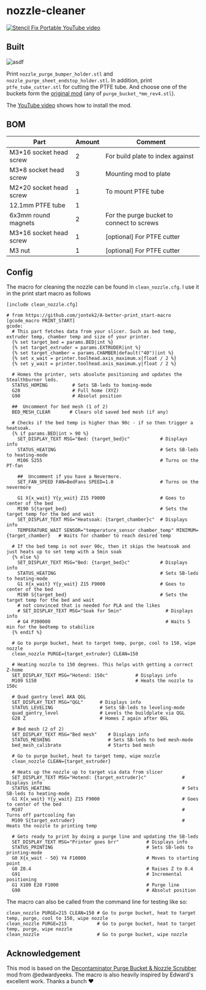 # nozzle-cleaner
[![Stencil Fix Portable YouTube video](https://i.ytimg.com/vi/U1onfGroUJI/maxresdefault.jpg)](https://youtu.be/U1onfGroUJI "Stencil  Fix Portable")

## Built
![asdf](images/cleaner_render.png)

Print `nozzle_purge_bumper_holder.stl` and `nozzle_purge_sheet_endstop_holder.stl`. In addition, print `ptfe_tube_cutter.stl` for cutting the PTFE tube. And choose one of the buckets form the [original mod](https://github.com/VoronDesign/VoronUsers/tree/main/orphaned_mods/edwardyeeks/Decontaminator_Purge_Bucket_%26_Nozzle_Scrubber/STLs) (any of `purge_bucket_*mm_rev4.stl`).

The [YouTube video](https://youtu.be/U1onfGroUJI) shows how to install the mod.

## BOM
 | Part | Amount | Comment |
 |---|---|---|
 | M3*16 socket head screw | 2 | For build plate to index against |
 | M3*8 socket head screw | 3 | Mounting mod to plate |
 | M2*20 socket head screw | 1 | To mount PTFE tube |
 | 12.1mm PTFE tube | 1 |  |
 | 6x3mm round magnets | 2 | For the purge bucket to connect to screws |
 | M3*16 socket head screw | 1 | [optional] For PTFE cutter |
 | M3 nut | 1 | [optional] For PTFE cutter |

## Config
The macro for cleaning the nozzle can be found in `clean_nozzle.cfg`. I use it in the print start macro as follows

```
[include clean_nozzle.cfg]

# from https://github.com/jontek2/A-better-print_start-macro
[gcode_macro PRINT_START]
gcode:
  # This part fetches data from your slicer. Such as bed temp, extruder temp, chamber temp and size of your printer.
  {% set target_bed = params.BED|int %}
  {% set target_extruder = params.EXTRUDER|int %}
  {% set target_chamber = params.CHAMBER|default("40")|int %}
  {% set x_wait = printer.toolhead.axis_maximum.x|float / 2 %}
  {% set y_wait = printer.toolhead.axis_maximum.y|float / 2 %}

  # Homes the printer, sets absolute positioning and updates the Stealthburner leds.
  STATUS_HOMING         # Sets SB-leds to homing-mode
  G28                   # Full home (XYZ)
  G90                   # Absolut position

  ##  Uncomment for bed mesh (1 of 2)
  BED_MESH_CLEAR       # Clears old saved bed mesh (if any)

  # Checks if the bed temp is higher than 90c - if so then trigger a heatsoak.
  {% if params.BED|int > 90 %}
    SET_DISPLAY_TEXT MSG="Bed: {target_bed}c"           # Displays info
    STATUS_HEATING                                      # Sets SB-leds to heating-mode
    M106 S255                                           # Turns on the PT-fan

    ##  Uncomment if you have a Nevermore.
    SET_FAN_SPEED FAN=BedFans SPEED=1.0                 # Turns on the nevermore

    G1 X{x_wait} Y{y_wait} Z15 F9000                    # Goes to center of the bed
    M190 S{target_bed}                                  # Sets the target temp for the bed and wait
    SET_DISPLAY_TEXT MSG="Heatsoak: {target_chamber}c"  # Displays info
    TEMPERATURE_WAIT SENSOR="temperature_sensor chamber_temp" MINIMUM={target_chamber}   # Waits for chamber to reach desired temp

  # If the bed temp is not over 90c, then it skips the heatsoak and just heats up to set temp with a 5min soak
  {% else %}
    SET_DISPLAY_TEXT MSG="Bed: {target_bed}c"           # Displays info
    STATUS_HEATING                                      # Sets SB-leds to heating-mode
    G1 X{x_wait} Y{y_wait} Z15 F9000                    # Goes to center of the bed
    M190 S{target_bed}                                  # Sets the target temp for the bed and wait
    # not convinced that is needed for PLA and the likes
    # SET_DISPLAY_TEXT MSG="Soak for 5min"                # Displays info
    # G4 P300000                                          # Waits 5 min for the bedtemp to stabilize
  {% endif %}

  # Go to purge bucket, heat to target temp, purge, cool to 150, wipe nozzle
  clean_nozzle PURGE={target_extruder} CLEAN=150

  # Heating nozzle to 150 degrees. This helps with getting a correct Z-home
  SET_DISPLAY_TEXT MSG="Hotend: 150c"          # Displays info
  M109 S150                                    # Heats the nozzle to 150c

  # Quad gantry level AKA QGL
  SET_DISPLAY_TEXT MSG="QGL"      # Displays info
  STATUS_LEVELING                 # Sets SB-leds to leveling-mode
  quad_gantry_level               # Levels the buildplate via QGL
  G28 Z                           # Homes Z again after QGL

  # Bed mesh (2 of 2)
  SET_DISPLAY_TEXT MSG="Bed mesh"    # Displays info
  STATUS_MESHING                     # Sets SB-leds to bed mesh-mode
  bed_mesh_calibrate                 # Starts bed mesh

  # Go to purge bucket, heat to target temp, wipe nozzle
  clean_nozzle CLEAN={target_extruder}

  # Heats up the nozzle up to target via data from slicer
  SET_DISPLAY_TEXT MSG="Hotend: {target_extruder}c"             # Displays info
  STATUS_HEATING                                                # Sets SB-leds to heating-mode
  G1 X{x_wait} Y{y_wait} Z15 F9000                              # Goes to center of the bed
  M107                                                          # Turns off partcooling fan
  M109 S{target_extruder}                                       # Heats the nozzle to printing temp

  # Gets ready to print by doing a purge line and updating the SB-leds
  SET_DISPLAY_TEXT MSG="Printer goes brr"          # Displays info
  STATUS_PRINTING                                  # Sets SB-leds to printing-mode
  G0 X{x_wait - 50} Y4 F10000                      # Moves to starting point
  G0 Z0.4                                          # Raises Z to 0.4
  G91                                              # Incremental positioning 
  G1 X100 E20 F1000                                # Purge line
  G90                                              # Absolut position
```

The macro can also be called from the command line for testing like so:

```
clean_nozzle PURGE=215 CLEAN=150 # Go to purge bucket, heat to target temp, purge, cool to 150, wipe nozzle
clean_nozzle PURGE=215           # Go to purge bucket, heat to target temp, purge, wipe nozzle
clean_nozzle                     # Go to purge bucket, wipe nozzle
```

## Acknowledgement
This mod is based on the [Decontaminator Purge Bucket & Nozzle Scrubber](https://github.com/VoronDesign/VoronUsers/tree/main/orphaned_mods/edwardyeeks/Decontaminator_Purge_Bucket_%26_Nozzle_Scrubber) mod from @edwardyeeks. The macro is also heavily inspired by Edward's excellent work. Thanks a bunch ❤️